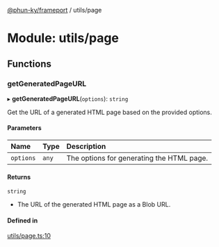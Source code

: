 [@phun-ky/frameport](../README.md) / utils/page

# Module: utils/page

## Functions

### getGeneratedPageURL

▸ **getGeneratedPageURL**(`options`): `string`

Get the URL of a generated HTML page based on the provided options.

#### Parameters

| Name | Type | Description |
| :------ | :------ | :------ |
| `options` | `any` | The options for generating the HTML page. |

#### Returns

`string`

- The URL of the generated HTML page as a Blob URL.

#### Defined in

[utils/page.ts:10](https://github.com/phun-ky/frameport/blob/main/src/utils/page.ts#L10)
